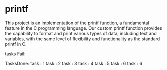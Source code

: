 # printf
This project is an implementation of the printf function, a fundamental feature in the C programming language. Our custom printf function provides the capability to format and print various types of data, including text and variables, with the same level of flexibility and functionality as the standard printf in C.

tasks Fail:

TasksDone:
task : 1
task : 2
task : 3
task : 4
task : 5
task : 6
task : 6





